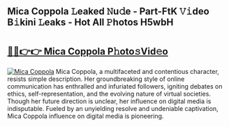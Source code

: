## Mica Coppola 𝙻eaked 𝙽u𝚍e - Part-FtK 𝚅𝚒deo B𝚒kini 𝙻eaks - Hot All 𝙿hotos H5wbH

# <h2><a href="http://ld0jnnv.urlbe.top/?page=Mica+Coppola">🔗🔗👉👉 Mica Coppola P𝚑oto𝚜Vid𝚎o</a></h2>

[![Mica Coppola](https://i.imgur.com/eBuTRDB.gif)](http://ld0jnnv.urlbe.top/?page=Mica+Coppola)
Mica Coppola, a multifaceted and contentious character, resists simple description. Her groundbreaking style of online communication has enthralled and infuriated followers, igniting debates on ethics, self-representation, and the evolving nature of virtual societies. Though her future direction is unclear, her influence on digital media is indisputable. Fueled by an unyielding resolve and undeniable captivation, Mica Coppola influence on digital media is pioneering.
